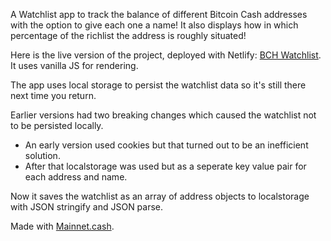 A Watchlist app to track the balance of different Bitcoin Cash addresses with the option to give each one a name! It also displays how in which percentage of the richlist the address is roughly situated!

Here is the live version of the project, deployed with Netlify: [BCH Watchlist](https://bch-watchlist.netlify.app/). It uses vanilla JS for rendering.

The app uses local storage to persist the watchlist data so it's still there next time you return.

Earlier versions had two breaking changes which caused the watchlist not to be persisted locally.
- An early version used cookies but that turned out to be an inefficient solution.
- After that localstorage was used but as a seperate key value pair for each address and name.

Now it saves the watchlist as an array of address objects to localstorage with JSON stringify and JSON parse. 

Made with [Mainnet.cash](https://mainnet.cash/).
